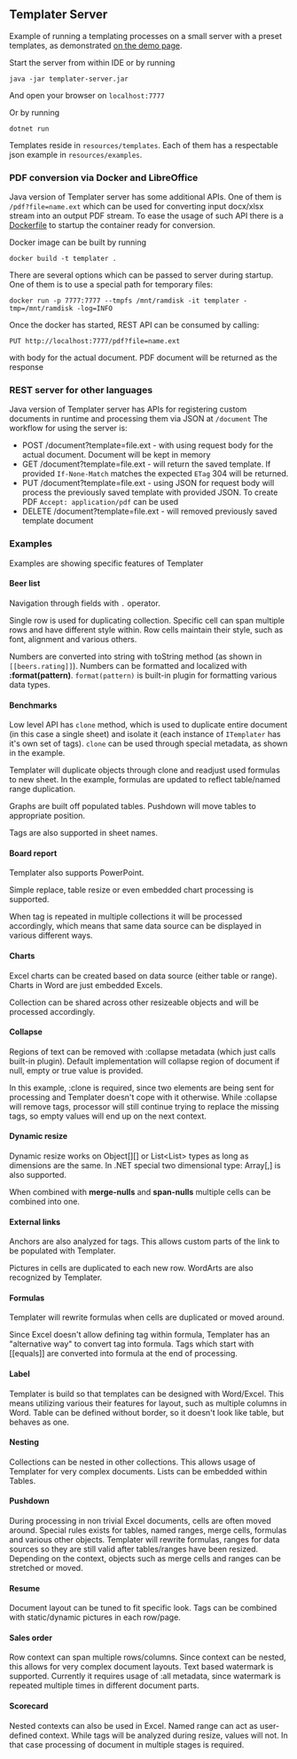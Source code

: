 ## Templater Server

Example of running a templating processes on a small server with a preset templates, as demonstrated [on the demo page](https://templater.info/demo).

Start the server from within IDE or by running

    java -jar templater-server.jar

And open your browser on `localhost:7777`

Or by running

    dotnet run

Templates reside in `resources/templates`.
Each of them has a respectable json example in `resources/examples`.

### PDF conversion via Docker and LibreOffice

Java version of Templater server has some additional APIs. One of them is `/pdf?file=name.ext` which can be used for converting input docx/xlsx stream into an output PDF stream.
To ease the usage of such API there is a [Dockerfile](Dockerfile) to startup the container ready for conversion.

Docker image can be built by running

    docker build -t templater .

There are several options which can be passed to server during startup. One of them is to use a special path for temporary files:

    docker run -p 7777:7777 --tmpfs /mnt/ramdisk -it templater -tmp=/mnt/ramdisk -log=INFO

Once the docker has started, REST API can be consumed by calling:

    PUT http://localhost:7777/pdf?file=name.ext

with body for the actual document. PDF document will be returned as the response

### REST server for other languages

Java version of Templater server has APIs for registering custom documents in runtime and processing them via JSON at `/document`
The workflow for using the server is:

  * POST /document?template=file.ext - with using request body for the actual document. Document will be kept in memory
  * GET /document?template=file.ext - will return the saved template. If provided `If-None-Match` matches the expected `ETag` 304 will be returned.
  * PUT /document?template=file.ext - using JSON for request body will process the previously saved template with provided JSON. To create PDF `Accept: application/pdf` can be used
  * DELETE /document?template=file.ext - will removed previously saved template document

### Examples

Examples are showing specific features of Templater

#### Beer list

Navigation through fields with `.` operator.

Single row is used for duplicating collection. Specific cell can span multiple rows and have different style within.
Row cells maintain their style, such as font, alignment and various others.

Numbers are converted into string with toString method (as shown in `[[beers.rating]]`).
Numbers can be formatted and localized with **:format(pattern)**. `format(pattern)` is built-in plugin for formatting various data types.

#### Benchmarks

Low level API has `clone` method, which is used to duplicate entire document (in this case a single sheet) and isolate it (each instance of `ITemplater` has it's own set of tags).
`clone` can be used through special metadata, as shown in the example.

Templater will duplicate objects through clone and readjust used formulas to new sheet. In the example, formulas are updated to reflect table/named range duplication.

Graphs are built off populated tables.
Pushdown will move tables to appropriate position.

Tags are also supported in sheet names.

#### Board report

Templater also supports PowerPoint.

Simple replace, table resize or even embedded chart processing is supported.

When tag is repeated in multiple collections it will be processed accordingly,
which means that same data source can be displayed in various different ways.

#### Charts

Excel charts can be created based on data source (either table or range).
Charts in Word are just embedded Excels.

Collection can be shared across other resizeable objects and will be processed accordingly.

#### Collapse

Regions of text can be removed with :collapse metadata (which just calls built-in plugin).
Default implementation will collapse region of document if null, empty or true value is provided.

In this example, :clone is required, since two elements are being sent for processing and Templater doesn't cope with it otherwise.
While :collapse will remove tags, processor will still continue trying to replace the missing tags, so empty values will end up on the next context.

#### Dynamic resize

Dynamic resize works on Object[][] or List<List<Object>> types as long as dimensions are the same.
In .NET special two dimensional type: Array[,] is also supported.

When combined with **merge-nulls** and **span-nulls** multiple cells can be combined into one.  

#### External links

Anchors are also analyzed for tags. This allows custom parts of the link to be populated with Templater.

Pictures in cells are duplicated to each new row.
WordArts are also recognized by Templater.

#### Formulas

Templater will rewrite formulas when cells are duplicated or moved around.

Since Excel doesn't allow defining tag within formula, Templater has an "alternative way" to convert tag into formula.
Tags which start with [[equals]] are converted into formula at the end of processing.

#### Label

Templater is build so that templates can be designed with Word/Excel. 
This means utilizing various their features for layout, such as multiple columns in Word.
Table can be defined without border, so it doesn't look like table, but behaves as one.

#### Nesting

Collections can be nested in other collections. This allows usage of Templater for very complex documents.
Lists can be embedded within Tables.

#### Pushdown

During processing in non trivial Excel documents, cells are often moved around.
Special rules exists for tables, named ranges, merge cells, formulas and various other objects.
Templater will rewrite formulas, ranges for data sources so they are still valid after tables/ranges have been resized.
Depending on the context, objects such as merge cells and ranges can be stretched or moved.

#### Resume

Document layout can be tuned to fit specific look.
Tags can be combined with static/dynamic pictures in each row/page.

#### Sales order

Row context can span multiple rows/columns.
Since context can be nested, this allows for very complex document layouts.
Text based watermark is supported.
Currently it requires usage of :all metadata, since watermark is repeated multiple times in different document parts.

#### Scorecard

Nested contexts can also be used in Excel. Named range can act as user-defined context.
While tags will be analyzed during resize, values will not. 
In that case processing of document in multiple stages is required.
